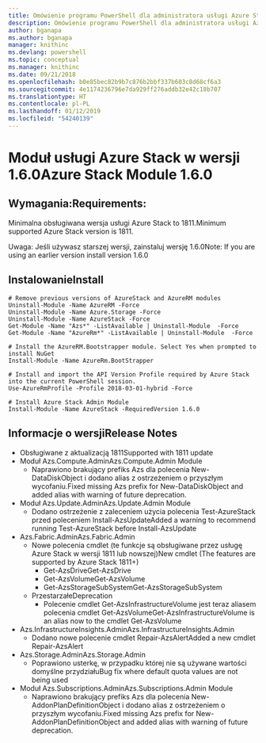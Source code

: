 ```yaml
---
title: Omówienie programu PowerShell dla administratora usługi Azure Stack | Microsoft Docs
description: Omówienie programu PowerShell dla administratora usługi Azure Stack z instrukcjami dotyczącymi instalacji i konfiguracji.
author: bganapa
ms.author: bganapa
manager: knithinc
ms.devlang: powershell
ms.topic: conceptual
ms.manager: knithinc
ms.date: 09/21/2018
ms.openlocfilehash: b0e85bec82b9b7c876b2bbf337b603c8d68cf6a3
ms.sourcegitcommit: 4e1174236796e7da929ff276addb32e42c18b707
ms.translationtype: HT
ms.contentlocale: pl-PL
ms.lasthandoff: 01/12/2019
ms.locfileid: "54240139"
---
```

# <a name="azure-stack-module-160"></a><span data-ttu-id="6cf1f-103">Moduł usługi Azure Stack w wersji 1.6.0</span><span class="sxs-lookup"><span data-stu-id="6cf1f-103">Azure Stack Module 1.6.0</span></span>

## <a name="requirements"></a><span data-ttu-id="6cf1f-104">Wymagania:</span><span class="sxs-lookup"><span data-stu-id="6cf1f-104">Requirements:</span></span>
<span data-ttu-id="6cf1f-105">Minimalna obsługiwana wersja usługi Azure Stack to 1811.</span><span class="sxs-lookup"><span data-stu-id="6cf1f-105">Minimum supported Azure Stack version is 1811.</span></span>

<span data-ttu-id="6cf1f-106">Uwaga: Jeśli używasz starszej wersji, zainstaluj wersję 1.6.0</span><span class="sxs-lookup"><span data-stu-id="6cf1f-106">Note: If you are using an earlier version install version 1.6.0</span></span>

## <a name="install"></a><span data-ttu-id="6cf1f-107">Instalowanie</span><span class="sxs-lookup"><span data-stu-id="6cf1f-107">Install</span></span>
```
# Remove previous versions of AzureStack and AzureRM modules
Uninstall-Module -Name AzureRM -Force
Uninstall-Module -Name Azure.Storage -Force
Uninstall-Module -Name AzureStack -Force
Get-Module -Name "Azs*" -ListAvailable | Uninstall-Module  -Force 
Get-Module -Name "AzureRm*" -ListAvailable | Uninstall-Module  -Force

# Install the AzureRM.Bootstrapper module. Select Yes when prompted to install NuGet
Install-Module -Name AzureRm.BootStrapper

# Install and import the API Version Profile required by Azure Stack into the current PowerShell session.
Use-AzureRmProfile -Profile 2018-03-01-hybrid -Force

# Install Azure Stack Admin Module
Install-Module -Name AzureStack -RequiredVersion 1.6.0
```

## <a name="release-notes"></a><span data-ttu-id="6cf1f-108">Informacje o wersji</span><span class="sxs-lookup"><span data-stu-id="6cf1f-108">Release Notes</span></span>
* <span data-ttu-id="6cf1f-109">Obsługiwane z aktualizacją 1811</span><span class="sxs-lookup"><span data-stu-id="6cf1f-109">Supported with 1811 update</span></span>
* <span data-ttu-id="6cf1f-110">Moduł Azs.Compute.Admin</span><span class="sxs-lookup"><span data-stu-id="6cf1f-110">Azs.Compute.Admin Module</span></span>
    * <span data-ttu-id="6cf1f-111">Naprawiono brakujący prefiks Azs dla polecenia New-DataDiskObject i dodano alias z ostrzeżeniem o przyszłym wycofaniu.</span><span class="sxs-lookup"><span data-stu-id="6cf1f-111">Fixed missing Azs prefix for New-DataDiskObject and added alias with warning of future deprecation.</span></span>
* <span data-ttu-id="6cf1f-112">Moduł Azs.Update.Admin</span><span class="sxs-lookup"><span data-stu-id="6cf1f-112">Azs.Update.Admin Module</span></span>
    * <span data-ttu-id="6cf1f-113">Dodano ostrzeżenie z zaleceniem użycia polecenia Test-AzureStack przed poleceniem Install-AzsUpdate</span><span class="sxs-lookup"><span data-stu-id="6cf1f-113">Added a warning to recommend running Test-AzureStack before Install-AzsUpdate</span></span>
* <span data-ttu-id="6cf1f-114">Azs.Fabric.Admin</span><span class="sxs-lookup"><span data-stu-id="6cf1f-114">Azs.Fabric.Admin</span></span>
    * <span data-ttu-id="6cf1f-115">Nowe polecenia cmdlet (te funkcje są obsługiwane przez usługę Azure Stack w wersji 1811 lub nowszej)</span><span class="sxs-lookup"><span data-stu-id="6cf1f-115">New cmdlet (The features are supported by Azure Stack 1811+)</span></span>
        * <span data-ttu-id="6cf1f-116">Get-AzsDrive</span><span class="sxs-lookup"><span data-stu-id="6cf1f-116">Get-AzsDrive</span></span>
        * <span data-ttu-id="6cf1f-117">Get-AzsVolume</span><span class="sxs-lookup"><span data-stu-id="6cf1f-117">Get-AzsVolume</span></span>
        * <span data-ttu-id="6cf1f-118">Get-AzsStorageSubSystem</span><span class="sxs-lookup"><span data-stu-id="6cf1f-118">Get-AzsStorageSubSystem</span></span>
    * <span data-ttu-id="6cf1f-119">Przestarzałe</span><span class="sxs-lookup"><span data-stu-id="6cf1f-119">Deprecation</span></span>
        * <span data-ttu-id="6cf1f-120">Polecenie cmdlet Get-AzsInfrastructureVolume jest teraz aliasem polecenia cmdlet Get-AzsVolume</span><span class="sxs-lookup"><span data-stu-id="6cf1f-120">Get-AzsInfrastructureVolume is an alias now to the cmdlet Get-AzsVolume</span></span>
* <span data-ttu-id="6cf1f-121">Azs.InfrastructureInsights.Admin</span><span class="sxs-lookup"><span data-stu-id="6cf1f-121">Azs.InfrastructureInsights.Admin</span></span>
    *  <span data-ttu-id="6cf1f-122">Dodano nowe polecenie cmdlet Repair-AzsAlert</span><span class="sxs-lookup"><span data-stu-id="6cf1f-122">Added a new cmdlet Repair-AzsAlert</span></span>
* <span data-ttu-id="6cf1f-123">Azs.Storage.Admin</span><span class="sxs-lookup"><span data-stu-id="6cf1f-123">Azs.Storage.Admin</span></span>
    * <span data-ttu-id="6cf1f-124">Poprawiono usterkę, w przypadku której nie są używane wartości domyślne przydziału</span><span class="sxs-lookup"><span data-stu-id="6cf1f-124">Bug fix where default quota values are not being used</span></span>
* <span data-ttu-id="6cf1f-125">Moduł Azs.Subscriptions.Admin</span><span class="sxs-lookup"><span data-stu-id="6cf1f-125">Azs.Subscriptions.Admin Module</span></span>
    * <span data-ttu-id="6cf1f-126">Naprawiono brakujący prefiks Azs dla polecenia New-AddonPlanDefinitionObject i dodano alias z ostrzeżeniem o przyszłym wycofaniu.</span><span class="sxs-lookup"><span data-stu-id="6cf1f-126">Fixed missing Azs prefix for New-AddonPlanDefinitionObject and added alias with warning of future deprecation.</span></span>
